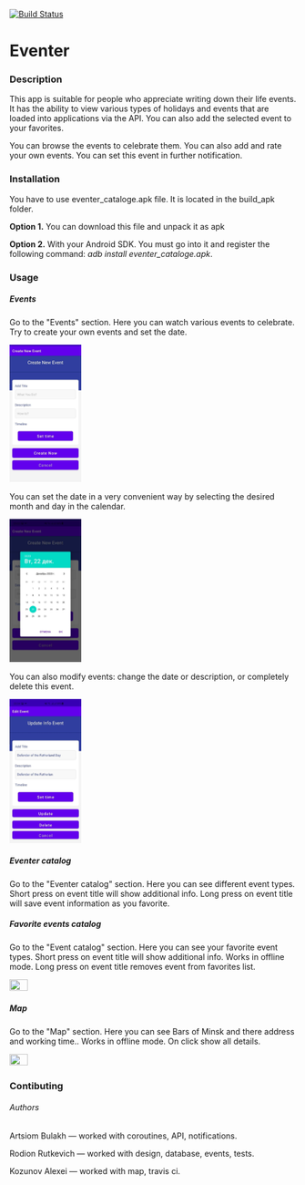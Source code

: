 
[![Build Status](https://travis-ci.com/rexxmagtar/beerfornofear.svg?branch=main)](https://travis-ci.com/rexxmagtar/beerfornofear)
# Eventer

### Description

This app is suitable for people who appreciate writing down their life events. It has the ability to view various types of holidays and events that are loaded into applications via the API. You can also add the selected event to your favorites. 

You can browse the events to celebrate them. You can also add and rate your own events. You can set this event in further notification. 

### Installation 

You have to use eventer_cataloge.apk file. It is located in the build_apk folder.

<b>Option 1.</b> You can download this file and unpack it as apk

<b>Option 2.</b> With your Android SDK. You must go into it and register the following command: <i>adb install eventer_cataloge.apk</i>.

### Usage

##### Events
Go to the "Events" section. Here you can watch various events to celebrate.
Try to create your own events and set the date.

<img src="https://github.com/rexxmagtar/beerfornofear/blob/main/blob/usage_event_2.jpg" width="25%" height="50%">

You can set the date in a very convenient way by selecting the desired month and day in the calendar.

<img src="https://github.com/rexxmagtar/beerfornofear/blob/main/blob/usage_event_3.jpg" width="25%" height="50%">

You can also modify events: change the date or description, or completely delete this event.

<img src="https://github.com/rexxmagtar/beerfornofear/blob/main/blob/usage_event_4.jpg" width="25%" height="50%">


##### Eventer catalog
Go to the "Eventer catalog" section. Here you can see different event types. Short press on event title will show additional info.
Long press on event title will save event information as you favorite.

##### Favorite events catalog

Go to the "Event catalog" section. Here you can see your favorite event types. Short press on event title will show additional info.
Works in offline mode.
Long press on event title removes event from favorites list.

<img src="https://github.com/rexxmagtar/beerfornofear/blob/main/blob/Favorite_event_.png" width="25%" height="50%">

##### Map

Go to the "Map" section. Here you can see Bars of Minsk and there address and working time..
Works in offline mode.
On click show all details.

<img src="http://dl3.joxi.net/drive/2020/12/22/0028/0804/1893156/56/348affa8c4.jpg" width="25%" height="50%">

### Contibuting
###### Authors
Artsiom Bulakh — worked with coroutines, API, notifications.

Rodion Rutkevich — worked with design, database, events, tests. 

Kozunov Alexei — worked with map, travis ci.
